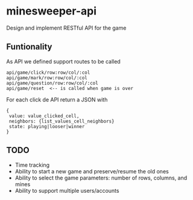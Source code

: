 # minesweeper-api

Design and implement RESTful API for the game

## Funtionality
As API we defined support routes to be called
```
api/game/click/row:row/col/:col
api/game/mark/row:row/col/:col
api/game/question/row:row/col/:col
api/game/reset  <-- is called when game is over
```

For each click de API return a JSON with
```
{
 value: value_clicked_cell,   
 neighbors: {list_values_cell_neighbors}
 state: playing|looser|winner
}
```

## TODO
 * Time tracking
 * Ability to start a new game and preserve/resume the old ones
 * Ability to select the game parameters: number of rows, columns, and mines
 * Ability to support multiple users/accounts
